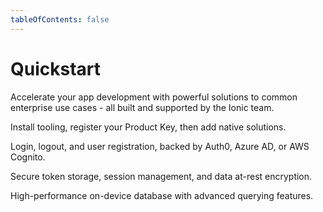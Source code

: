 ```yaml
---
tableOfContents: false
---
```

# Quickstart

Accelerate your app development with powerful solutions to common enterprise use cases - all built and supported by the Ionic team.

<docs-cards class="static-width">
  <docs-card header="Setup" href="/docs/enterprise/setup" icon="/docs/v4/assets/icons/component-api-icon.png">
    <p>Install tooling, register your Product Key, then add native solutions.</p>
  </docs-card>

  <docs-card header="Add Single Sign-on" href="/docs/enterprise/auth-connect" icon="/docs/v4/assets/icons/logo-auth-connect.png">
    <p>Login, logout, and user registration, backed by Auth0, Azure AD, or AWS Cognito.</p>
  </docs-card>

  <docs-card header="Add Biometric Authentication" href="/docs/enterprise/identity-vault" icon="/docs/v4/assets/icons/logo-identity-vault.png">
    <p>Secure token storage, session management, and data at-rest encryption.</p>
  </docs-card>

  <docs-card header="Add Secure Offline Storage" href="/docs/enterprise/offline-storage" icon="/docs/v4/assets/icons/logo-offline-storage.png">
    <p>High-performance on-device database with advanced querying features.</p>
  </docs-card>
</docs-cards>